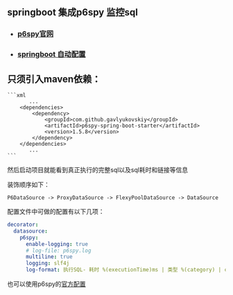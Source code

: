 ## springboot 集成p6spy 监控sql

* ### [p6spy官网](https://p6spy.readthedocs.io/en/latest/)

* ### [springboot 自动配置](https://github.com/gavlyukovskiy/spring-boot-data-source-decorator)

## 只须引入maven依赖：
    ```xml
           ...
        <dependencies>
            <dependency>
                <groupId>com.github.gavlyukovskiy</groupId>
                <artifactId>p6spy-spring-boot-starter</artifactId>
                <version>1.5.8</version>
            </dependency>
        </dependencies>
           ...
    ```
然后启动项目就能看到真正执行的完整sql以及sql耗时和链接等信息

装饰顺序如下：

```P6DataSource -> ProxyDataSource -> FlexyPoolDataSource -> DataSource```
   
配置文件中可做的配置有以下几项：
```yaml
decorator:
  datasource:
    p6spy:
      enable-logging: true
      # log-file: p6spy.log
      multiline: true
      logging: slf4j
      log-format: 执行SQL- 耗时 %(executionTime)ms | 类型 %(category) | connection%(connectionId) | %(sqlSingleLine);
```

也可以使用p6spy的[官方配置](https://p6spy.readthedocs.io/en/latest/configandusage.html)
   